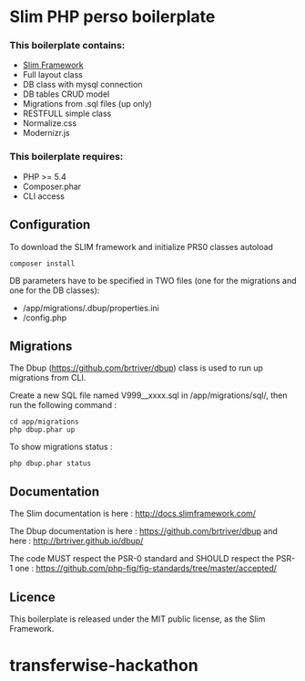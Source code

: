 # Slim PHP perso boilerplate

### This boilerplate contains:

* [Slim Framework](http://slimframework.com/)
* Full layout class
* DB class with mysql connection
* DB tables CRUD model
* Migrations from .sql files (up only)
* RESTFULL simple class
* Normalize.css
* Modernizr.js

### This boilerplate requires:

* PHP >= 5.4
* Composer.phar
* CLI access

## Configuration

To download the SLIM framework and initialize PRS0 classes autoload

    composer install

DB parameters have to be specified in TWO files (one for the migrations and one for the DB classes):

* /app/migrations/.dbup/properties.ini
* /config.php

## Migrations

The Dbup (https://github.com/brtriver/dbup) class is used to run up migrations from CLI.

Create a new SQL file named V999__xxxx.sql in /app/migrations/sql/, then run the following command :

    cd app/migrations
    php dbup.phar up

To show migrations status :

    php dbup.phar status

## Documentation

The Slim documentation is here : http://docs.slimframework.com/

The Dbup documentation is here : https://github.com/brtriver/dbup and here : http://brtriver.github.io/dbup/

The code MUST respect the PSR-0 standard and SHOULD respect the PSR-1 one : https://github.com/php-fig/fig-standards/tree/master/accepted/

## Licence

This boilerplate is released under the MIT public license, as the Slim Framework.
# transferwise-hackathon
